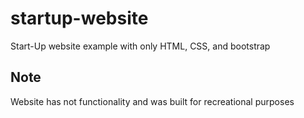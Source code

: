 # startup-website
Start-Up website example with only HTML, CSS, and bootstrap

## Note
Website has not functionality and was built for recreational purposes
